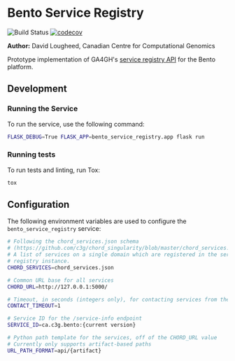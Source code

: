 # Bento Service Registry

![Build Status](https://api.travis-ci.com/bento-platform/bento_service_registry.svg?branch=master)
[![codecov](https://codecov.io/gh/bento-platform/bento_service_registry/branch/master/graph/badge.svg)](https://codecov.io/gh/bento-platform/bento_service_registry)

**Author:** David Lougheed, Canadian Centre for Computational Genomics

Prototype implementation of GA4GH's [service registry API](https://github.com/ga4gh-discovery/ga4gh-service-registry/)
for the Bento platform.

## Development

### Running the Service

To run the service, use the following command:

```bash
FLASK_DEBUG=True FLASK_APP=bento_service_registry.app flask run
```

### Running tests

To run tests and linting, run Tox:

```bash
tox
```

## Configuration

The following environment variables are used to configure the 
`bento_service_registry` service:

```bash
# Following the chord_services.json schema
# (https://github.com/c3g/chord_singularity/blob/master/chord_services.schema.json)
# A list of services on a single domain which are registered in the service
# registry instance.
CHORD_SERVICES=chord_services.json

# Common URL base for all services
CHORD_URL=http://127.0.0.1:5000/

# Timeout, in seconds (integers only), for contacting services from the JSON
CONTACT_TIMEOUT=1

# Service ID for the /service-info endpoint
SERVICE_ID=ca.c3g.bento:{current version}

# Python path template for the services, off of the CHORD_URL value
# Currently only supports artifact-based paths
URL_PATH_FORMAT=api/{artifact}
```
